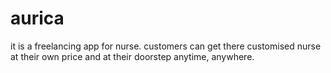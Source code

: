 # aurica
it is a freelancing app for nurse. customers can get there customised nurse at their own price and at their doorstep anytime, anywhere.
